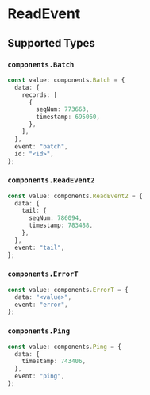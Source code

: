 # ReadEvent


## Supported Types

### `components.Batch`

```typescript
const value: components.Batch = {
  data: {
    records: [
      {
        seqNum: 773663,
        timestamp: 695060,
      },
    ],
  },
  event: "batch",
  id: "<id>",
};
```

### `components.ReadEvent2`

```typescript
const value: components.ReadEvent2 = {
  data: {
    tail: {
      seqNum: 786094,
      timestamp: 783488,
    },
  },
  event: "tail",
};
```

### `components.ErrorT`

```typescript
const value: components.ErrorT = {
  data: "<value>",
  event: "error",
};
```

### `components.Ping`

```typescript
const value: components.Ping = {
  data: {
    timestamp: 743406,
  },
  event: "ping",
};
```

